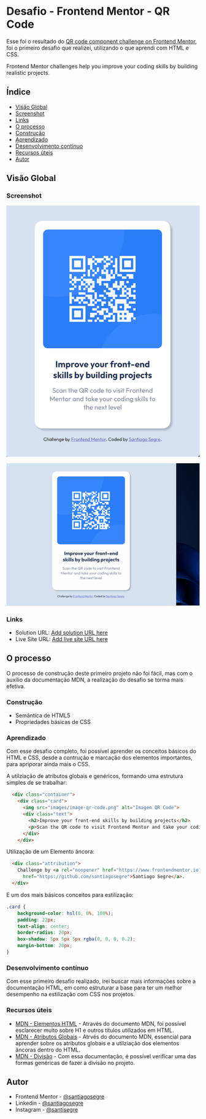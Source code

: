 # Desafio - Frontend Mentor - QR Code

Esse foi o resultado do [QR code component challenge on Frontend Mentor](https://www.frontendmentor.io/challenges/qr-code-component-iux_sIO_H), foi o primeiro desafio que realizei, utilizando o que aprendi com HTML e CSS.

Frontend Mentor challenges help you improve your coding skills by building realistic projects. 


## Índice

  - [Visão Global](#visão-global)
  - [Screenshot](#screenshot)
  - [Links](#links)
  - [O processo](#o-processo)
  - [Construção](#construção)
  - [Aprendizado](#aprendizado)
  - [Desenvolvimento contínuo](#desenvolvimento-contínuo)
  - [Recursos úteis](#recursos-úteis)
  - [Autor](#autor)



## Visão Global

### Screenshot

![](solution/qr-code-screenshot.png)

![](solution/qr-code-gif.gif)


### Links

- Solution URL: [Add solution URL here](https://your-solution-url.com)
- Live Site URL: [Add live site URL here](https://your-live-site-url.com)

## O processo

O processo de construção deste primeiro projeto não foi fácil, mas com o auxílio da documentação MDN, a realização do desafio se torma mais efetiva. 

### Construção

- Semântica de HTML5
- Propriedades básicas de CSS

### Aprendizado

Com esse desafio completo, foi possível aprender os conceitos básicos do HTML e CSS, desde a contrução e marcação dos elementos importantes, para apriporar ainda mais o CSS. 

A utilziação de atributos globais e genéricos, formando uma estrutura simples de se trabalhar:

```html
  <div class="container">
    <div class="card">
      <img src="images/image-qr-code.png" alt="Imagem QR Code">
      <div class="text">
        <h2>Improve your front-end skills by building projects</h2>
        <p>Scan the QR code to visit Frontend Mentor and take your coding skills to the next level</p>
      </div>
    </div>
```

Utilização de um Elemento âncora:

```html
  <div class="attribution">
    Challenge by <a rel="noopener" href="https://www.frontendmentor.io?ref=challenge" target="_blank">Frontend Mentor</a>. Coded by <a
      href="https://github.com/santiagosegre">Santiago Segre</a>.
  </div>
```

E um dos mais básicos conceitos para estilização:

```css
.card {
    background-color: hsl(0, 0%, 100%);
    padding: 22px;
    text-align: center;
    border-radius: 20px;
    box-shadow: 5px 5px 5px rgba(0, 0, 0, 0.2);
    margin-bottom: 20px;
}
```

### Desenvolvimento contínuo

Com esse primeiro desafio realizado, irei buscar mais informações sobre a documentação HTML, em como estruturar a base para ter um melhor desempenho na estilização com CSS nos projetos.

### Recursos úteis

- [MDN - Elementos HTML](https://developer.mozilla.org/pt-BR/docs/Web/HTML/Element/Heading_Elements) - Através do documento MDN, foi possível esclarecer muito sobre H1 e outros títulos utilizados em HTML.
- [MDN - Atributos Globais](https://developer.mozilla.org/pt-BR/docs/Web/HTML/Element/a) - Atrvés do documento MDN, essencial para aprender sobre os atributos globais e a utilziação dos elementos âncoras dentro do HTML.
- [MDN - Divisão](https://developer.mozilla.org/pt-BR/docs/Web/HTML/Element/div) - Com essa documentação, é possível verificar uma das formas genéricas de fazer a divisão no projeto.

## Autor

<!-- - Website - [Add your name here](https://www.your-site.com) -->
- Frontend Mentor - [@santiagosegre](https://www.frontendmentor.io/profile/santiagosegre)
- Linkedin - [@santiagosegre](https://www.linkedin.com/in/santiago-segre-191407157/)
- Instagram - [@santisegre](https://www.instagram.com/santisegre/)